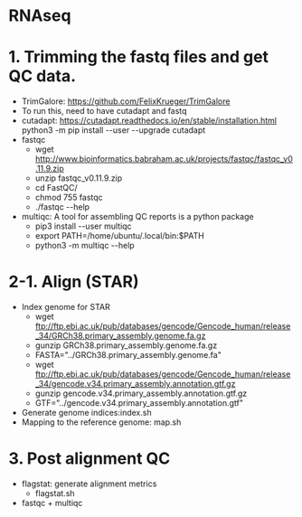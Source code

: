 # RNAseq

# 1. Trimming the fastq files and get QC data.
  - TrimGalore: https://github.com/FelixKrueger/TrimGalore
  - To run this, need to have cutadapt and fastq
  - cutadapt: https://cutadapt.readthedocs.io/en/stable/installation.html
          python3 -m pip install --user --upgrade cutadapt
  - fastqc
    - wget http://www.bioinformatics.babraham.ac.uk/projects/fastqc/fastqc_v0.11.9.zip
    - unzip fastqc_v0.11.9.zip
    - cd FastQC/
    - chmod 755 fastqc
    - ./fastqc --help
  - multiqc: A tool for assembling QC reports is a python package
    - pip3 install --user multiqc
    - export PATH=/home/ubuntu/.local/bin:$PATH
    - python3 -m multiqc --help

# 2-1. Align (STAR)
  - Index genome for STAR
    - wget ftp://ftp.ebi.ac.uk/pub/databases/gencode/Gencode_human/release_34/GRCh38.primary_assembly.genome.fa.gz
    - gunzip GRCh38.primary_assembly.genome.fa.gz
    - FASTA="../GRCh38.primary_assembly.genome.fa"
    - wget ftp://ftp.ebi.ac.uk/pub/databases/gencode/Gencode_human/release_34/gencode.v34.primary_assembly.annotation.gtf.gz
    - gunzip gencode.v34.primary_assembly.annotation.gtf.gz
    - GTF="../gencode.v34.primary_assembly.annotation.gtf"
  - Generate genome indices:index.sh
  - Mapping to the reference genome: map.sh

# 3. Post alignment QC
  - flagstat: generate alignment metrics
    - flagstat.sh
  - fastqc + multiqc
